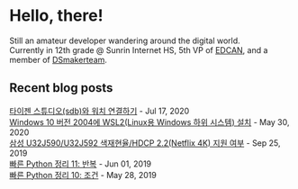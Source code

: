 # Hello, there!
Still an amateur developer wandering around the digital world.<br>
Currently in 12th grade @ Sunrin Internet HS, 5th VP of [EDCAN](https://github.com/EDCAN), and a member of [DSmakerteam](https://github.com/DSmakerteam).<br>
## Recent blog posts
[타이젠 스튜디오(sdb)와 워치 연결하기](https://blog.stdio.dev/58) - Jul 17, 2020<br>
[Windows 10 버전 2004에 WSL2(Linux용 Windows 하위 시스템) 설치](https://blog.stdio.dev/56) - May 30, 2020<br>
[삼성 U32J590/U32J592 색재현율/HDCP 2.2(Netflix 4K) 지원 여부](https://blog.stdio.dev/55) - Sep 25, 2019<br>
[빠른 Python 정리 11: 반복](https://blog.stdio.dev/54) - Jun 01, 2019<br>
[빠른 Python 정리 10: 조건](https://blog.stdio.dev/53) - May 28, 2019<br>
